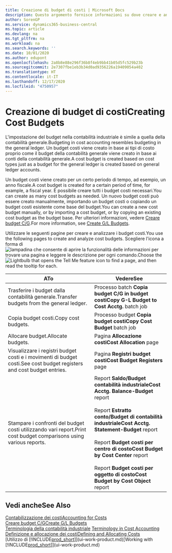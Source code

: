 ```yaml
---
title: Creazione di budget di costi | Microsoft Docs
description: Questo argomento fornisce informazioni su dove creare e analizzare budget costi.
author: SorenGP
ms.service: dynamics365-business-central
ms.topic: article
ms.devlang: na
ms.tgt_pltfrm: na
ms.workload: na
ms.search.keywords: ''
ms.date: 10/01/2020
ms.author: edupont
ms.openlocfilehash: 2a8b8e88e296f36b8f4eb9bb41b05d5fc529b23b
ms.sourcegitcommit: 2e7307fbe1eb3b34d0ad9356226a19409054a402
ms.translationtype: HT
ms.contentlocale: it-IT
ms.lasthandoff: 12/17/2020
ms.locfileid: "4750957"
---
```

# <a name="creating-cost-budgets"></a><span data-ttu-id="10425-103">Creazione di budget di costi</span><span class="sxs-lookup"><span data-stu-id="10425-103">Creating Cost Budgets</span></span>
<span data-ttu-id="10425-104">L'impostazione del budget nella contabilità industriale è simile a quella della contabilità generale.</span><span class="sxs-lookup"><span data-stu-id="10425-104">Budgeting in cost accounting resembles budgeting in the general ledger.</span></span> <span data-ttu-id="10425-105">Un budget costi viene creato in base ai tipi di costo proprio come il budget della contabilità generale viene creato in base ai conti della contabilità generale.</span><span class="sxs-lookup"><span data-stu-id="10425-105">A cost budget is created based on cost types just as a budget for the general ledger is created based on general ledger accounts.</span></span>  

<span data-ttu-id="10425-106">Un budget costi viene creato per un certo periodo di tempo, ad esempio, un anno fiscale.</span><span class="sxs-lookup"><span data-stu-id="10425-106">A cost budget is created for a certain period of time, for example, a fiscal year.</span></span> <span data-ttu-id="10425-107">È possibile creare tutti i budget costi necessari.</span><span class="sxs-lookup"><span data-stu-id="10425-107">You can create as many cost budgets as needed.</span></span> <span data-ttu-id="10425-108">Un nuovo budget costi può essere creato manualmente, importando un budget costi o copiando un budget costi esistente come base del budget.</span><span class="sxs-lookup"><span data-stu-id="10425-108">You can create a new cost budget manually, or by importing a cost budget, or by copying an existing cost budget as the budget base.</span></span> <span data-ttu-id="10425-109">Per ulteriori informazioni, vedere [Creare budget C/G](finance-how-create-budgets.md).</span><span class="sxs-lookup"><span data-stu-id="10425-109">For more information, see [Create G/L Budgets](finance-how-create-budgets.md).</span></span>

<span data-ttu-id="10425-110">Utilizzare le seguenti pagine per creare e analizzare i budget costi.</span><span class="sxs-lookup"><span data-stu-id="10425-110">You use the following pages to create and analyze cost budgets.</span></span> <span data-ttu-id="10425-111">Scegliere l'icona a forma di ![lampadina che consente di aprire la funzionalità delle informazioni](media/ui-search/search_small.png "Informazioni sull'operazione che si desidera eseguire") per trovare una pagina e leggere le descrizione per ogni comando.</span><span class="sxs-lookup"><span data-stu-id="10425-111">Choose the ![Lightbulb that opens the Tell Me feature](media/ui-search/search_small.png "Tell me what you want to do") icon to find a page, and then read the tooltip for each.</span></span>

|<span data-ttu-id="10425-112">A</span><span class="sxs-lookup"><span data-stu-id="10425-112">To</span></span>|<span data-ttu-id="10425-113">Vedere</span><span class="sxs-lookup"><span data-stu-id="10425-113">See</span></span>|  
|--------|---------|  
|<span data-ttu-id="10425-114">Trasferire i budget dalla contabilità generale.</span><span class="sxs-lookup"><span data-stu-id="10425-114">Transfer budgets from the general ledger.</span></span>|<span data-ttu-id="10425-115">Processo batch **Copia budget C/G in budget costi**</span><span class="sxs-lookup"><span data-stu-id="10425-115">**Copy G-L Budget to Cost Acctg.** batch job</span></span>|  
|<span data-ttu-id="10425-116">Copia budget costi.</span><span class="sxs-lookup"><span data-stu-id="10425-116">Copy cost budgets.</span></span>|<span data-ttu-id="10425-117">Processo budget **Copia budget costi**</span><span class="sxs-lookup"><span data-stu-id="10425-117">**Copy Cost Budget** batch job</span></span>|  
|<span data-ttu-id="10425-118">Allocare budget.</span><span class="sxs-lookup"><span data-stu-id="10425-118">Allocate budgets.</span></span>|<span data-ttu-id="10425-119">Pagina **Allocazione costi**</span><span class="sxs-lookup"><span data-stu-id="10425-119">**Cost Allocation** page</span></span>|  
|<span data-ttu-id="10425-120">Visualizzare i registri budget costi e i movimenti di budget costi.</span><span class="sxs-lookup"><span data-stu-id="10425-120">See cost budget registers and cost budget entries.</span></span>|<span data-ttu-id="10425-121">Pagina **Registri budget costi**</span><span class="sxs-lookup"><span data-stu-id="10425-121">**Cost Budget Registers** page</span></span>|  
|<span data-ttu-id="10425-122">Stampare i confronti del budget costi utilizzando vari report.</span><span class="sxs-lookup"><span data-stu-id="10425-122">Print cost budget comparisons using various reports.</span></span>|<span data-ttu-id="10425-123">Report **Saldo/Budget contabilità industriale**</span><span class="sxs-lookup"><span data-stu-id="10425-123">**Cost Acctg. Balance-Budget** report</span></span><br /><br /> <span data-ttu-id="10425-124">Report **Estratto conto/Budget di contabilità industriale**</span><span class="sxs-lookup"><span data-stu-id="10425-124">**Cost Acctg. Statement-Budget** report</span></span><br /><br /> <span data-ttu-id="10425-125">Report **Budget costi per centro di costo**</span><span class="sxs-lookup"><span data-stu-id="10425-125">**Cost Budget by Cost Center** report</span></span><br /><br /> <span data-ttu-id="10425-126">Report **Budget costi per oggetto di costo**</span><span class="sxs-lookup"><span data-stu-id="10425-126">**Cost Budget by Cost Object** report</span></span>|  

## <a name="see-also"></a><span data-ttu-id="10425-127">Vedi anche</span><span class="sxs-lookup"><span data-stu-id="10425-127">See Also</span></span>  
[<span data-ttu-id="10425-128">Contabilizzazione dei costi</span><span class="sxs-lookup"><span data-stu-id="10425-128">Accounting for Costs</span></span>](finance-manage-cost-accounting.md)  
[<span data-ttu-id="10425-129">Creare budget C/G</span><span class="sxs-lookup"><span data-stu-id="10425-129">Create G/L Budgets</span></span>](finance-how-create-budgets.md)  
<span data-ttu-id="10425-130">[Terminologia della contabilità industriale](finance-terminology-in-cost-accounting.md) </span><span class="sxs-lookup"><span data-stu-id="10425-130">[Terminology in Cost Accounting](finance-terminology-in-cost-accounting.md) </span></span>  
[<span data-ttu-id="10425-131">Definizione e allocazione dei costi</span><span class="sxs-lookup"><span data-stu-id="10425-131">Defining and Allocating Costs</span></span>](finance-define-and-allocate-costs.md)  
<span data-ttu-id="10425-132">[Utilizzo di [!INCLUDE[prod_short](includes/prod_short.md)]](ui-work-product.md)</span><span class="sxs-lookup"><span data-stu-id="10425-132">[Working with [!INCLUDE[prod_short](includes/prod_short.md)]](ui-work-product.md)</span></span>
